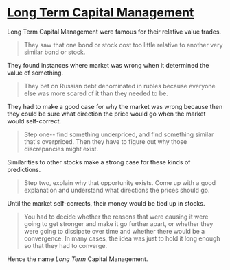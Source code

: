 # [Long Term Capital Management](https://www.npr.org/transcripts/1232862544)

Long Term Capital Management were famous for their relative value trades.

> They saw that one bond or stock cost too little relative to another very similar bond or stock.

They found instances where market was wrong when it determined the value of something.

> They bet on Russian debt denominated in rubles because everyone else was more scared of it than they needed to be.

They had to make a good case for why the market was wrong because then they could be sure what direction the price would go when the market would self-correct.

> Step one-- find something underpriced, and find something similar that's overpriced. Then they have to figure out why those discrepancies might exist.

Similarities to other stocks make a strong case for these kinds of predictions.

> Step two, explain why that opportunity exists. Come up with a good explanation and understand what directions the prices should go.

Until the market self-corrects, their money would be tied up in stocks.

> You had to decide whether the reasons that were causing it were going to get stronger and make it go further apart, or whether they were going to dissipate over time and whether there would be a convergence. In many cases, the idea was just to hold it long enough so that they had to converge.

Hence the name _Long Term_ Capital Management.
